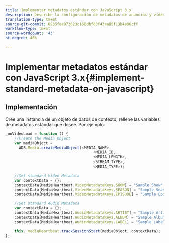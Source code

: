 ```yaml
---
title: Implementar metadatos estándar con JavaScript 3.x
description: Describe la configuración de metadatos de anuncios y vídeos estándar para enviarlos con llamadas de seguimiento en aplicaciones de navegador (JS).
translation-type: tm+mt
source-git-commit: 8235fee973623c168dbf83f43aa85f13b4e06cff
workflow-type: tm+mt
source-wordcount: '43'
ht-degree: 46%

---
```



# Implementar metadatos estándar con JavaScript 3.x{#implement-standard-metadata-on-javascript}

## Implementación

Cree una instancia de un objeto de datos de contexto, rellene las variables de metadatos estándar que desee. Por ejemplo:

```js
_onVideoLoad = function () {
    //Create the Media Object
    var mediaObject =
      ADB.Media.createMediaObject(<MEDIA_NAME>,
                                       <MEDIA_ID,
                                       <MEDIA_LENGTH>,
                                       <STREAM_TYPE>,
                                       <MEDIA_TYPE>);

    //Set standard Video Metadata
    var contextData = {};
    contextData[MediaHeartbeat.VideoMetadataKeys.SHOW] = "Sample Show";
    contextData[MediaHeartbeat.VideoMetadataKeys.SEASON] = "Sample Season";
    contextData[MediaHeartbeat.VideoMetadataKeys.EPISODE] = "Sample Episode";

    //Set standard Audio Metadata
    var contextData = {};
    contextData[MediaHeartbeat.AudioMetadataKeys.ARTIST] = "Sample Artist";
    contextData[MediaHeartbeat.AudioMetadataKeys.ALBUM] = "Sample Album";
    contextData[MediaHeartbeat.AudioMetadataKeys.LABEL] = "Sample Label";

    this._mediaHeartbeat.trackSessionStart(mediaObject, contextData);
};
```
